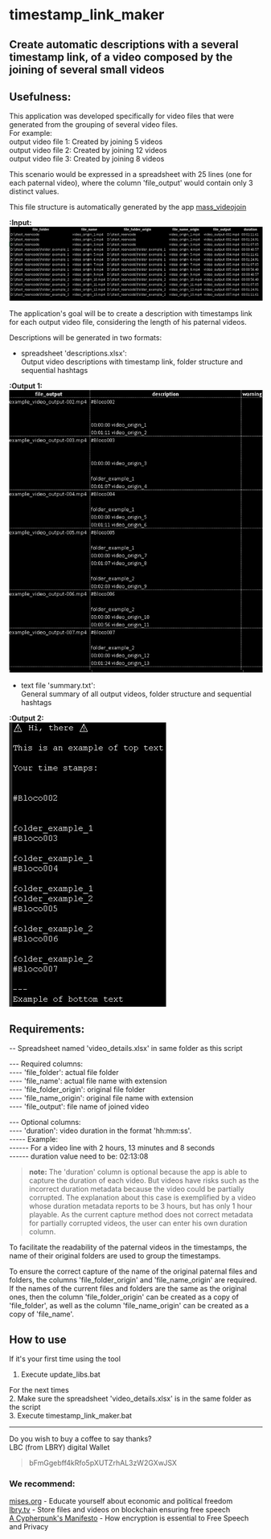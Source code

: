 # timestamp_link_maker
## Create automatic descriptions with a several timestamp link, of a video composed by the joining of several small videos

## Usefulness:
This application was developed specifically for video files that were generated from the grouping of several video files.\
For example:\
output video file 1: Created by joining 5 videos\
output video file 2: Created by joining 12 videos\
output video file 3: Created by joining 8 videos

This scenario would be expressed in a spreadsheet with 25 lines (one for each paternal video), where the column 'file_output' would contain only 3 distinct values.

This file structure is automatically generated by the app [mass_videojoin](https://github.com/apenasrr/mass_videojoin)

**:Input:**
![](img/example_input_file_video_details.jpg)

The application's goal will be to create a description with timestamps link for each output video file, considering the length of his paternal videos.

Descriptions will be generated in two formats:
* spreadsheet 'descriptions.xlsx':\
Output video descriptions with timestamp link, folder structure and sequential hashtags

**:Output 1:**\
![](img/example_output_file_descriptions.jpg)

* text file 'summary.txt':\
General summary of all output videos, folder structure and sequential hashtags

**:Output 2:**\
![](img/example_output_file_summary.jpg)

## Requirements:
-- Spreadsheet named 'video_details.xlsx' in same folder as this script

--- Required columns:\
---- 'file_folder': actual file folder\
---- 'file_name': actual file name with extension\
---- 'file_folder_origin': original file folder\
---- 'file_name_origin': original file name with extension\
---- 'file_output': file name of joined video

--- Optional columns:\
---- 'duration': video duration in the format 'hh:mm:ss'.\
----- Example:\
------ For a video line with 2 hours, 13 minutes and 8 seconds\
------ duration value need to be: 02:13:08
> **note:** The 'duration' column is optional because the app is able to capture the duration of each video. But videos have risks such as the incorrect duration metadata because the video could be partially corrupted. The explanation about this case is exemplified by a video whose duration metadata reports to be 3 hours, but has only 1 hour playable. As the current capture method does not correct metadata for partially corrupted videos, the user can enter his own duration column.

To facilitate the readability of the paternal videos in the timestamps, the name of their original folders are used to group the timestamps.

To ensure the correct capture of the name of the original paternal files and folders, the columns 'file_folder_origin' and 'file_name_origin' are required.
If the names of the current files and folders are the same as the original ones, then the column 'file_folder_origin' can be created as a copy of 'file_folder', as well as the column 'file_name_origin' can be created as a copy of 'file_name'.


## How to use
If it's your first time using the tool
1. Execute update_libs.bat

For the next times\
2. Make sure the spreadsheet 'video_details.xlsx' is in the same folder as the script\
3. Execute timestamp_link_maker.bat

---
Do you wish to buy a coffee to say thanks?\
LBC (from LBRY) digital Wallet
> bFmGgebff4kRfo5pXUTZrhAL3zW2GXwJSX

### We recommend:
[mises.org](https://mises.org/) - Educate yourself about economic and political freedom\
[lbry.tv](http://lbry.tv/) - Store files and videos on blockchain ensuring free speech\
[A Cypherpunk's Manifesto](https://www.activism.net/cypherpunk/manifesto.html) - How encryption is essential to Free Speech and Privacy